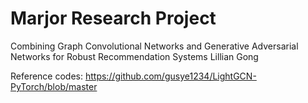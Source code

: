 # Marjor Research Project
Combining Graph Convolutional Networks and Generative Adversarial Networks for Robust Recommendation Systems
Lillian Gong 

Reference codes: https://github.com/gusye1234/LightGCN-PyTorch/blob/master
